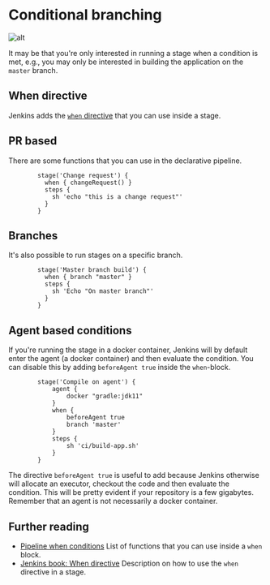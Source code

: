 # Conditional branching

![alt](../img/conditional-pipeline.png)

It may be that you're only interested in running a stage when a condition is met, e.g., you may only be interested in building the application on the `master` branch.  

## When directive

Jenkins adds the [`when` directive](https://jenkins.io/doc/book/pipeline/syntax/#when) that you can use inside a stage.

## PR based

There are some functions that you can use in the declarative pipeline.

```
        stage('Change request') {
          when { changeRequest() }
          steps {
            sh 'echo "this is a change request"'
          }
        }
```

## Branches

It's also possible to run stages on a specific branch.

```
        stage('Master branch build') {
          when { branch "master" }
          steps {
            sh 'Echo "On master branch"'
          }
        }
```

## Agent based conditions

If you're running the stage in a docker container, Jenkins will by default enter the agent (a docker container) and then evaluate the condition. You can disable this by adding `beforeAgent true` inside the `when`-block.

```
        stage('Compile on agent') {
            agent {
                docker "gradle:jdk11"
            }
            when {
                beforeAgent true
                branch 'master'
            }
            steps {
                sh 'ci/build-app.sh'
            }
        }
```

The directive `beforeAgent true` is useful to add because Jenkins otherwise will allocate an executor, checkout the code and then evaluate the condition. This will be pretty evident if your repository is a few gigabytes. Remember that an agent is not necessarily a docker container.

## Further reading

* [Pipeline when conditions](https://jenkins.io/blog/2018/04/09/whats-in-declarative/#new-when-conditions) List of functions that you can use inside a `when` block. 
* [Jenkins book: When directive](https://jenkins.io/doc/book/pipeline/syntax/#when) Description on how to use the `when` directive in a stage.
